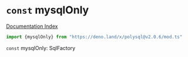 # `const` mysqlOnly

[Documentation Index](../README.md)

```ts
import {mysqlOnly} from "https://deno.land/x/polysql@v2.0.6/mod.ts"
```

`const` mysqlOnly: SqlFactory

